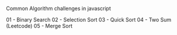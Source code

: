 Common Algorithm challenges in javascript

01 - Binary Search
02 - Selection Sort
03 - Quick Sort
04 - Two Sum (Leetcode)
05 - Merge Sort
